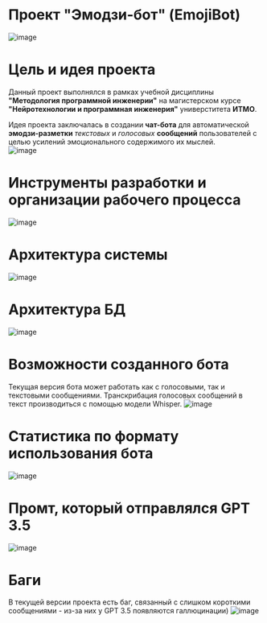 # Проект "Эмодзи-бот" (EmojiBot)
![image](https://github.com/user-attachments/assets/05024777-4502-491d-9876-d31be7dd9e2c)

# Цель и идея проекта
Данный проект выполнялся в рамках учебной дисциплины **"Методология программной инженерии"** на магистерском курсе **"Нейротехнологии и программная инженерия"** универститета **ИТМО**.<br>

Идея проекта заключалась в создании **чат-бота** для автоматической **эмодзи-разметки** *текстовых* и *голосовых* **сообщений** пользователей с целью усилений эмоционального содержимого их мыслей.  
![image](https://github.com/user-attachments/assets/4428f18f-1c78-4555-9761-f0180878fc11)
# Инструменты разработки и организации рабочего процесса
![image](https://github.com/user-attachments/assets/2d4f4e4d-a62a-4c79-b485-f8cd7ce59440)


# Архитектура системы
![image](https://github.com/user-attachments/assets/b425c471-9a5f-4f99-911e-d2b4923e7303)
# Архитектура БД
![image](https://github.com/user-attachments/assets/4ca0a86b-b3f1-4944-a01a-ebd5ecd91b65)
# Возможности созданного бота
Текущая версия бота может работать как с голосовыми, так и текстовыми сообщениями.
Транскрибация голосовых сообщений в текст производиться с помощью модели Whisper.
![image](https://github.com/user-attachments/assets/5f6b16e7-2547-47f5-aafe-dc56c2f2d46c)
# Статистика по формату использования бота
![image](https://github.com/user-attachments/assets/f88b576f-8de2-47b3-a3ab-2516d4e8c585)

# Промт, который отправлялся GPT 3.5
![image](https://github.com/user-attachments/assets/8f5ec6e0-aa5c-44d9-a233-813c12802d53)

# Баги
В текущей версии проекта есть баг, связанный с слишком короткими сообщениями - из-за них у GPT 3.5 появляются галлюцинации)
![image](https://github.com/user-attachments/assets/75887883-e29e-4e44-9604-f4e61658be46)





